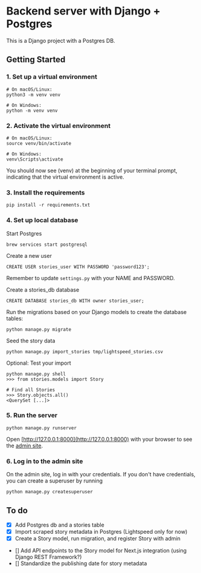 # Backend server with Django + Postgres

This is a Django project with a Postgres DB.

## Getting Started

### 1. Set up a virtual environment

```
# On macOS/Linux:
python3 -m venv venv

# On Windows:
python -m venv venv
```

### 2. Activate the virtual environment

```
# On macOS/Linux:
source venv/bin/activate

# On Windows:
venv\Scripts\activate
```

You should now see (venv) at the beginning of your terminal prompt, indicating that the virtual environment is active.

### 3. Install the requirements

```
pip install -r requirements.txt
```

### 4. Set up local database

Start Postgres

```
brew services start postgresql

```

Create a new user

```
CREATE USER stories_user WITH PASSWORD 'password123';
```

Remember to update `settings.py` with your NAME and PASSWORD.

Create a stories_db database

```
CREATE DATABASE stories_db WITH owner stories_user;
```

Run the migrations based on your Django models to create the database tables:

```
python manage.py migrate
```

Seed the story data

```
python manage.py import_stories tmp/lightspeed_stories.csv
```

Optional: Test your import

```
python manage.py shell
>>> from stories.models import Story

# Find all Stories
>>> Story.objects.all()
<QuerySet [...]>
```

### 5. Run the server

```
python manage.py runserver
```

Open [http://127.0.0.1:8000](http://127.0.0.1:8000) with your browser to see the [admin site](https://docs.djangoproject.com/en/5.1/ref/contrib/admin/).

### 6. Log in to the admin site

On the admin site, log in with your credentials. If you don't have credentials, you can create a superuser by running

```
python manage.py createsuperuser
```

## To do

-   [x] Add Postgres db and a stories table
-   [x] Import scraped story metadata in Postgres (Lightspeed only for now)
-   [x] Create a Story model, run migration, and register Story with admin
-   [] Add API endpoints to the Story model for Next.js integration (using Django REST Framework?)
-   [] Standardize the publishing date for story metadata
